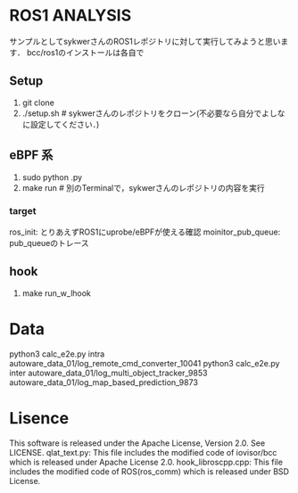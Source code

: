 # ROS1 ANALYSIS
サンプルとしてsykwerさんのROS1レポジトリに対して実行してみようと思います．
bcc/ros1のインストールは各自で

## Setup
1. git clone
1. ./setup.sh # sykwerさんのレポジトリをクローン(不必要なら自分でよしなに設定してください．)

## eBPF 系
1. sudo python <target>.py
1. make run # 別のTerminalで，sykwerさんのレポジトリの内容を実行

### target
ros_init: とりあえずROS1にuprobe/eBPFが使える確認
moinitor_pub_queue: pub_queueのトレース

## hook
1. make run_w_lhook

# Data
python3 calc_e2e.py intra autoware_data_01/log_remote_cmd_converter_10041
python3 calc_e2e.py inter autoware_data_01/log_multi_object_tracker_9853 autoware_data_01/log_map_based_prediction_9873

# Lisence
This software is released under the Apache License, Version 2.0. See LICENSE. 
qlat_text.py: This file includes the modified code of iovisor/bcc
which is released under Apache License 2.0. 
hook_libroscpp.cpp: This file includes the modified code of ROS(ros_comm)
which is released under BSD License.
